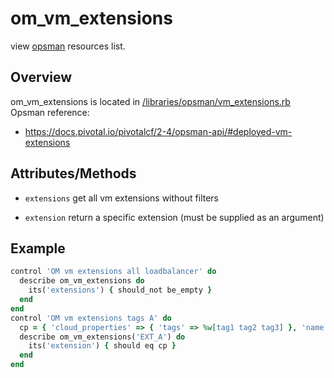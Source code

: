 # om_vm_extensions

view [opsman](readme.md) resources list.

## Overview

om_vm_extensions is located in [/libraries/opsman/vm_extensions.rb](/libraries/opsman/vm_extensions.rb)
Opsman reference:

* https://docs.pivotal.io/pivotalcf/2-4/opsman-api/#deployed-vm-extensions


## Attributes/Methods


* `extensions` get all vm extensions without filters


* `extension` return a specific extension (must be supplied as an argument)


## Example

```ruby
control 'OM vm extensions all loadbalancer' do
  describe om_vm_extensions do
    its('extensions') { should_not be_empty }
  end
end
control 'OM vm extensions tags A' do
  cp = { 'cloud_properties' => { 'tags' => %w[tag1 tag2 tag3] }, 'name' => 'A' }
  describe om_vm_extensions('EXT_A') do
    its('extension') { should eq cp }
  end
end

```
